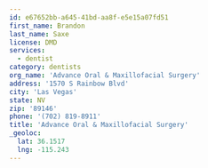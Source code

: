 ```yaml
---
id: e67652bb-a645-41bd-aa8f-e5e15a07fd51
first_name: Brandon
last_name: Saxe
license: DMD
services:
  - dentist
category: dentists
org_name: 'Advance Oral & Maxillofacial Surgery'
address: '1570 S Rainbow Blvd'
city: 'Las Vegas'
state: NV
zip: '89146'
phone: '(702) 819-8911'
title: 'Advance Oral & Maxillofacial Surgery'
_geoloc:
  lat: 36.1517
  lng: -115.243
---
```

